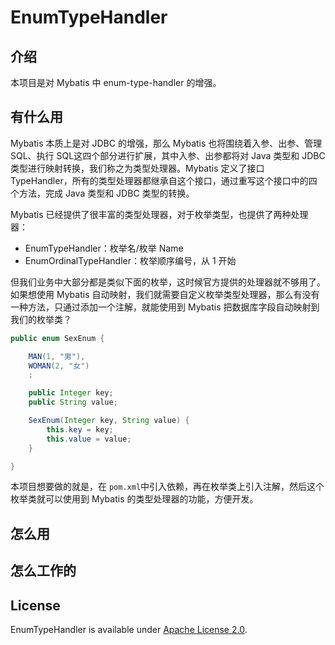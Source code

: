 # EnumTypeHandler
## 介绍

本项目是对 Mybatis 中 enum-type-handler 的增强。

## 有什么用

Mybatis 本质上是对 JDBC 的增强，那么 Mybatis 也将围绕着入参、出参、管理 SQL、执行 SQL这四个部分进行扩展，其中入参、出参都将对 Java 类型和 JDBC 类型进行映射转换，我们称之为类型处理器。Mybatis 定义了接口 TypeHandler，所有的类型处理器都继承自这个接口，通过重写这个接口中的四个方法，完成 Java 类型和 JDBC 类型的转换。

Mybatis 已经提供了很丰富的类型处理器，对于枚举类型，也提供了两种处理器：

- EnumTypeHandler：枚举名/枚举 Name
- EnumOrdinalTypeHandler：枚举顺序编号，从 1 开始

但我们业务中大部分都是类似下面的枚举，这时候官方提供的处理器就不够用了。如果想使用 Mybatis 自动映射，我们就需要自定义枚举类型处理器，那么有没有一种方法，只通过添加一个注解，就能使用到 Mybatis 把数据库字段自动映射到我们的枚举类？

```java
public enum SexEnum {

    MAN(1, "男"),
    WOMAN(2, "女")
    ;

    public Integer key;
    public String value;

    SexEnum(Integer key, String value) {
        this.key = key;
        this.value = value;
    }

}
```

本项目想要做的就是，在 ```pom.xml```中引入依赖，再在枚举类上引入注解，然后这个枚举类就可以使用到 Mybatis 的类型处理器的功能，方便开发。

## 怎么用



## 怎么工作的



## License

EnumTypeHandler is available under [Apache License 2.0](https://www.apache.org/licenses/LICENSE-2.0).

